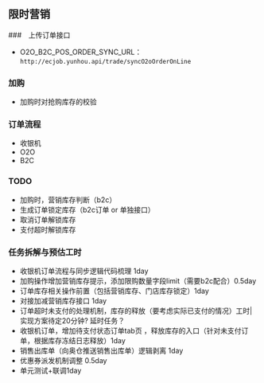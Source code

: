 ## 限时营销



###　上传订单接口

- O2O_B2C_POS_ORDER_SYNC_URL： `http://ecjob.yunhou.api/trade/syncO2oOrderOnLine`



### 加购

- 加购时对抢购库存的校验



### 订单流程

- 收银机
- O2O
- B2C



### TODO

- 加购时，营销库存判断（b2c）
- 生成订单锁定库存（b2c订单 or 单独接口）
- 取消订单解锁库存
- 支付超时解锁库存



### 任务拆解与预估工时

- 收银机订单流程与同步逻辑代码梳理 1day
- 加购操作增加营销库存提示，添加限购数量字段limit（需要b2c配合）0.5day
- 订单库存相关操作前置（包括营销库存、门店库存锁定）1day
- 对接加减营销库存接口 1day
- 订单超时未支付的处理机制，库存的释放（要考虑实际已支付的情况）工时|实现方案待定20分钟? 延时任务？
- 收银机订单，增加待支付状态订单tab页 ，释放库存的入口（针对未支付订单，根据库存冻结日志释放）1day
- 销售出库单（向奥仓推送销售出库单）逻辑剥离 1day
- 优惠券派发机制调整 0.5day
- 单元测试+联调1day